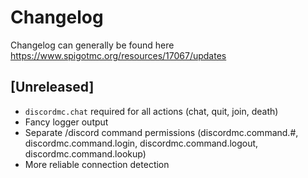 # Changelog
Changelog can generally be found here https://www.spigotmc.org/resources/17067/updates

## [Unreleased]
- `discordmc.chat` required for all actions (chat, quit, join, death)
- Fancy logger output
- Separate /discord command permissions (discordmc.command.#, discordmc.command.login, discordmc.command.logout, discordmc.command.lookup)
- More reliable connection detection